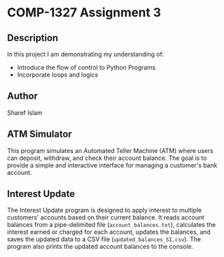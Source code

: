 # COMP-1327 Assignment 3

## Description

In this project I am demonstrating my understanding of:

- Introduce the flow of control to Python Programs
- Incorporate loops and logics

## Author

Sharef Islam

## ATM Simulator

This program simulates an Automated Teller Machine (ATM) where users can deposit, withdraw, and check their account balance. The goal is to provide a simple and interactive interface for managing a customer's bank account.

## Interest Update

The Interest Update program is designed to apply interest to multiple customers' accounts based on their current balance. It reads account balances from a pipe-delimited file (`account_balances.txt`), calculates the interest earned or charged for each account, updates the balances, and saves the updated data to a CSV file (`updated_balances_SI.csv`). The program also prints the updated account balances to the console.